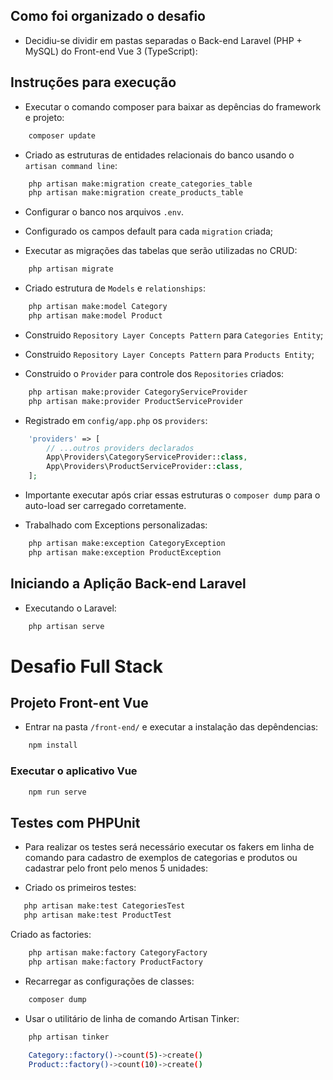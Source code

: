 ## Como foi organizado o desafio

- Decidiu-se dividir em pastas separadas o Back-end Laravel (PHP + MySQL) do Front-end Vue 3 (TypeScript):


## Instruções para execução

- Executar o comando composer para baixar as depências do framework e projeto:

```bash
    composer update
```

- Criado as estruturas de entidades relacionais do banco usando o `artisan command line`:

```bash
    php artisan make:migration create_categories_table
    php artisan make:migration create_products_table
```

- Configurar o banco nos arquivos `.env`.

- Configurado os campos default para cada `migration` criada;

- Executar as migrações das tabelas que serão utilizadas no CRUD:

```bash
    php artisan migrate
```

- Criado estrutura de `Models` e `relationships`:

```bash
    php artisan make:model Category
    php artisan make:model Product
```

- Construido `Repository Layer Concepts Pattern` para `Categories Entity`;
- Construido `Repository Layer Concepts Pattern` para `Products Entity`;

- Construido o `Provider` para controle dos `Repositories` criados:

```bash
    php artisan make:provider CategoryServiceProvider
    php artisan make:provider ProductServiceProvider
```

- Registrado em `config/app.php` os `providers`:

```php
    'providers' => [
        // ...outros providers declarados
        App\Providers\CategoryServiceProvider::class,
        App\Providers\ProductServiceProvider::class,
    ];
```

- Importante executar após criar essas estruturas o `composer dump` para o auto-load ser carregado corretamente.

- Trabalhado com Exceptions personalizadas:

```bash
    php artisan make:exception CategoryException
    php artisan make:exception ProductException
```

## Iniciando a Aplição Back-end Laravel

- Executando o Laravel:

```bash
    php artisan serve
```


# Desafio Full Stack

## Projeto Front-ent Vue
- Entrar na pasta `/front-end/` e executar a instalação das depêndencias:

```bash
    npm install
```

### Executar o aplicativo Vue

```bash
    npm run serve
```

## Testes com PHPUnit

- Para realizar os testes será necessário executar os fakers em linha de comando para cadastro de exemplos de categorias e produtos ou cadastrar pelo front pelo menos 5 unidades:

- Criado os primeiros testes:

 ```bash
    php artisan make:test CategoriesTest
    php artisan make:test ProductTest
 ```

Criado as factories:

```bash
    php artisan make:factory CategoryFactory
    php artisan make:factory ProductFactory
```
- Recarregar as configurações de classes:

```bash
    composer dump
```

- Usar o utilitário de linha de comando Artisan Tinker:

```bash
    php artisan tinker
 
    Category::factory()->count(5)->create()
    Product::factory()->count(10)->create()
```